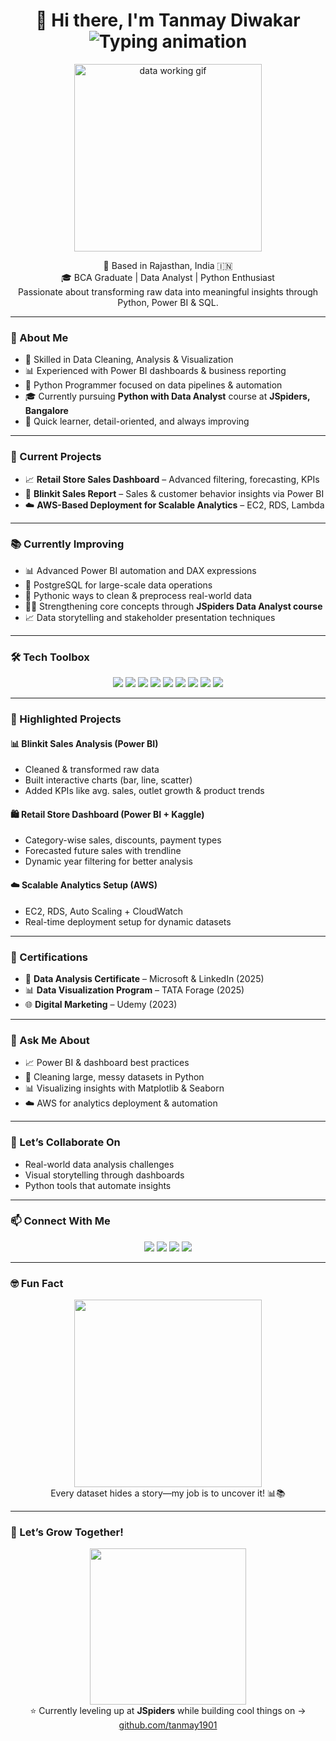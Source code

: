 <h1 align="center">
  👋 Hi there, I'm Tanmay Diwakar  
  <br>
  <img src="https://readme-typing-svg.demolab.com?font=Fira+Code&pause=500&color=42A5F5&center=true&vCenter=true&width=500&lines=Data+Analyst;Python+Programmer;Power+BI+Specialist;Turning+Data+into+Decisions" alt="Typing animation" />
</h1>

<p align="center">
  <img src="https://media.giphy.com/media/qgQUggAC3Pfv687qPC/giphy.gif" width="300" alt="data working gif" />
</p>

<p align="center">
  📍 Based in Rajasthan, India 🇮🇳<br>
  🎓 BCA Graduate | Data Analyst | Python Enthusiast<br>
  Passionate about transforming raw data into meaningful insights through Python, Power BI & SQL.
</p>

---

### 🧠 About Me
- 🔎 Skilled in Data Cleaning, Analysis & Visualization  
- 📊 Experienced with Power BI dashboards & business reporting  
- 🐍 Python Programmer focused on data pipelines & automation  
- 🎓 Currently pursuing **Python with Data Analyst** course at **JSpiders, Bangalore**  
- 🧠 Quick learner, detail-oriented, and always improving  

---

### 🚀 Current Projects
- 📈 **Retail Store Sales Dashboard** – Advanced filtering, forecasting, KPIs  
- 🛒 **Blinkit Sales Report** – Sales & customer behavior insights via Power BI  
- ☁️ **AWS-Based Deployment for Scalable Analytics** – EC2, RDS, Lambda  

---

### 📚 Currently Improving
- 📊 Advanced Power BI automation and DAX expressions  
- 🐘 PostgreSQL for large-scale data operations  
- 🧹 Pythonic ways to clean & preprocess real-world data  
- 👨‍🏫 Strengthening core concepts through **JSpiders Data Analyst course**  
- 📈 Data storytelling and stakeholder presentation techniques  

---

### 🛠️ Tech Toolbox
<p align="center">
  <img src="https://img.shields.io/badge/Python-306998?style=for-the-badge&logo=python&logoColor=white" />
  <img src="https://img.shields.io/badge/Pandas-150458?style=for-the-badge&logo=pandas&logoColor=white" />
  <img src="https://img.shields.io/badge/NumPy-013243?style=for-the-badge&logo=numpy&logoColor=white" />
  <img src="https://img.shields.io/badge/Matplotlib-3776AB?style=for-the-badge&logo=matplotlib&logoColor=white" />
  <img src="https://img.shields.io/badge/Seaborn-5A8BB0?style=for-the-badge&logo=seaborn&logoColor=white" />
  <img src="https://img.shields.io/badge/PowerBI-F2C811?style=for-the-badge&logo=powerbi&logoColor=black" />
  <img src="https://img.shields.io/badge/SQL-4479A1?style=for-the-badge&logo=postgresql&logoColor=white" />
  <img src="https://img.shields.io/badge/AWS-232F3E?style=for-the-badge&logo=amazon-aws&logoColor=white" />
  <img src="https://img.shields.io/badge/Excel-217346?style=for-the-badge&logo=microsoft-excel&logoColor=white" />
</p>

---

### 📌 Highlighted Projects

#### 📊 Blinkit Sales Analysis (Power BI)
- Cleaned & transformed raw data
- Built interactive charts (bar, line, scatter)
- Added KPIs like avg. sales, outlet growth & product trends

#### 🛍️ Retail Store Dashboard (Power BI + Kaggle)
- Category-wise sales, discounts, payment types
- Forecasted future sales with trendline
- Dynamic year filtering for better analysis

#### ☁️ Scalable Analytics Setup (AWS)
- EC2, RDS, Auto Scaling + CloudWatch  
- Real-time deployment setup for dynamic datasets

---

### 🏅 Certifications
- 📘 **Data Analysis Certificate** – Microsoft & LinkedIn (2025)  
- 📊 **Data Visualization Program** – TATA Forage (2025)  
- 🌐 **Digital Marketing** – Udemy (2023)  

---

### 💬 Ask Me About
- 📈 Power BI & dashboard best practices  
- 🧹 Cleaning large, messy datasets in Python  
- 📊 Visualizing insights with Matplotlib & Seaborn  
- ☁️ AWS for analytics deployment & automation  

---

### 🤝 Let’s Collaborate On
- Real-world data analysis challenges  
- Visual storytelling through dashboards  
- Python tools that automate insights  

---

### 📫 Connect With Me
<p align="center">
  <a href="mailto:tanmaydiwakar0710@gmail.com"><img src="https://img.shields.io/badge/Gmail-D14836?style=for-the-badge&logo=gmail&logoColor=white" /></a>
  <a href="https://linkedin.com/in/tanmay-diwakar-1b68b41a8"><img src="https://img.shields.io/badge/LinkedIn-blue?style=for-the-badge&logo=linkedin&logoColor=white" /></a>
  <a href="tel:+918949297146"><img src="https://img.shields.io/badge/Call-8949297146-green?style=for-the-badge&logo=phone&logoColor=white" /></a>
  <a href="https://wa.me/918949297146"><img src="https://img.shields.io/badge/WhatsApp-25D366?style=for-the-badge&logo=whatsapp&logoColor=white" /></a>
</p>

---

### 🤓 Fun Fact
<p align="center">
  <img src="https://media.giphy.com/media/v1.Y2lkPTc5MGI3NjExNzA0MTB1azYzZ25hY2dzbnhmZ2RxZmc1NmR2dGNsZnZtbDI3dmdodSZlcD12MV9naWZzX3NlYXJjaCZjdD1n/I6GkHScxNfquy/giphy.gif" width="300" />
  <br>
  Every dataset hides a story—my job is to uncover it! 📊📚
</p>

---

### 🌟 Let’s Grow Together!
<p align="center">
  <img src="https://media.giphy.com/media/3o6nV2v9PivUpppHTK/giphy.gif" width="250" />
  <br>
  ⭐️ Currently leveling up at <b>JSpiders</b> while building cool things on → <a href="https://github.com/tanmay1901" target="_blank">github.com/tanmay1901</a>  
</p>

